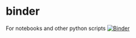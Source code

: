 # binder
For notebooks and other python scripts
[![Binder](https://mybinder.org/badge_logo.svg)](https://mybinder.org/v2/gh/obriencorey/binder/HEAD)
